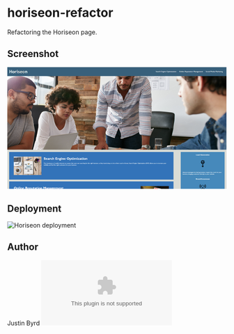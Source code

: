 # horiseon-refactor
Refactoring the Horiseon page.

## Screenshot
![Horiseon page screenshot](./assets/images/screenshot.png)

## Deployment
![Horiseon deployment](https://justinnbyrd.github.io/horiseon-refactor/)

## Author
Justin Byrd ![email](mailto:justin_byrd@hotmail.com)